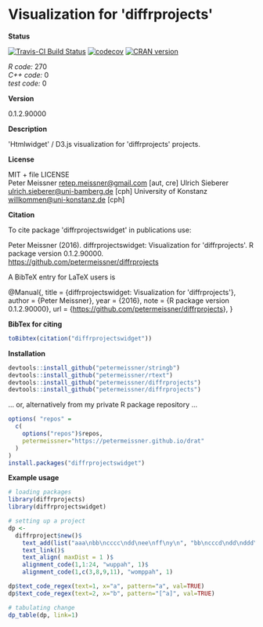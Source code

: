 
Visualization for 'diffrprojects'
=================================

**Status**

[![Travis-CI Build Status](https://travis-ci.org/petermeissner/diffrprojectswidget.svg?branch=master)](https://travis-ci.org/petermeissner/diffrprojectswidget) [![codecov](https://codecov.io/gh/petermeissner/diffrprojectswidget/branch/master/graph/badge.svg)](https://codecov.io/gh/petermeissner/diffrprojectswidget/tree/master/R) [![CRAN version](http://www.r-pkg.org/badges/version/diffrprojectswidget)](https://cran.r-project.org/package=diffrprojectswidget)

*R code:* 270<br> *C++ code:* 0<br> *test code:* 0

**Version**

0.1.2.90000

**Description**

'Htmlwidget' / D3.js visualization for 'diffrprojects' projects.

**License**

MIT + file LICENSE <br>Peter Meissner <retep.meissner@gmail.com> \[aut, cre\] Ulrich Sieberer <ulrich.sieberer@uni-bamberg.de> \[cph\] University of Konstanz <willkommen@uni-konstanz.de> \[cph\]

**Citation**

To cite package 'diffrprojectswidget' in publications use:

Peter Meissner (2016). diffrprojectswidget: Visualization for 'diffrprojects'. R package version 0.1.2.90000. <https://github.com/petermeissner/diffrprojects>

A BibTeX entry for LaTeX users is

@Manual{, title = {diffrprojectswidget: Visualization for 'diffrprojects'}, author = {Peter Meissner}, year = {2016}, note = {R package version 0.1.2.90000}, url = {<https://github.com/petermeissner/diffrprojects>}, }

**BibTex for citing**

``` r
toBibtex(citation("diffrprojectswidget"))
```

**Installation**

``` r
devtools::install_github("petermeissner/stringb")
devtools::install_github("petermeissner/rtext")
devtools::install_github("petermeissner/diffrprojects")
devtools::install_github("petermeissner/diffrprojects")
```

... or, alternatively from my private R package repository ...

``` r
options( "repos" = 
  c(
    options("repos")$repos, 
    petermeissner="https://petermeissner.github.io/drat"
  ) 
)
install.packages("diffrprojectswidget")
```

**Example usage**

``` r
# loading packages
library(diffrprojects)
library(diffrprojectswidget)

# setting up a project
dp <- 
  diffrproject$new()$
    text_add(list("aaa\nbb\ncccc\ndd\nee\nff\ny\n", "bb\ncccd\ndd\nddd\nee\nff\n"))$
    text_link()$
    text_align( maxDist = 1 )$
    alignment_code(1,1:24, "wuppah", 1)$
    alignment_code(1,c(3,8,9,11), "womppah", 1)

dp$text_code_regex(text=1, x="a", pattern="a", val=TRUE)
dp$text_code_regex(text=2, x="b", pattern="[^a]", val=TRUE)

# tabulating change
dp_table(dp, link=1)
```

<!--html_preserve-->

<script type="application/json" data-for="htmlwidget-476bb032b9b066cee71e">{"x":{"alignment":{"alignment_i":[1,2,3,4,8,5,6,7],"token_i_1":[1,2,3,4,null,5,6,7],"token_i_2":[null,1,2,3,4,5,6,null],"distance":[3,0,1,0,3,0,0,1],"type":["deletion","no-change","change","no-change","insertion","no-change","no-change","deletion"],"from_1":[1,5,8,13,null,16,19,22],"to_1":[3,6,11,14,null,17,20,22],"from_2":[null,1,4,9,12,16,19,null],"to_2":[null,2,7,10,14,17,20,null]},"alignment_vars":["alignment_i","token_i_1","token_i_2","distance","type","from_1","to_1","from_2","to_2"],"text1":"aaa\nbb\ncccc\ndd\nee\nff\ny\n","text2":"bb\ncccd\ndd\nddd\nee\nff\n","alignment_data":{},"alignment_data_vars":[],"alignment_text1_data":{},"alignment_text2_data":{},"alignment_text_data_vars":[],"options":[]},"evals":[],"jsHooks":[]}</script>
<!--/html_preserve-->
